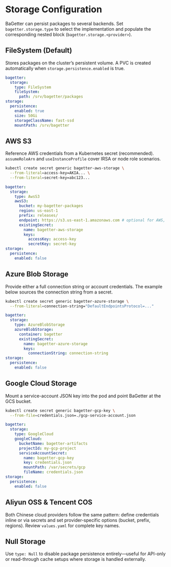 # Storage Configuration

BaGetter can persist packages to several backends. Set `bagetter.storage.type` to select the implementation and populate the corresponding nested block (`bagetter.storage.<provider>`).

## FileSystem (Default)

Stores packages on the cluster’s persistent volume. A PVC is created automatically when `storage.persistence.enabled` is true.

```yaml
bagetter:
  storage:
    type: FileSystem
    fileSystem:
      path: /srv/bagetter/packages
storage:
  persistence:
    enabled: true
    size: 50Gi
    storageClassName: fast-ssd
    mountPath: /srv/bagetter
```

## AWS S3

Reference AWS credentials from a Kubernetes secret (recommended). `assumeRoleArn` and `useInstanceProfile` cover IRSA or node role scenarios.

```bash
kubectl create secret generic bagetter-aws-storage \
  --from-literal=access-key=AKIA... \
  --from-literal=secret-key=abc123...
```

```yaml
bagetter:
  storage:
    type: AwsS3
    awsS3:
      bucket: my-bagetter-packages
      region: us-east-1
      prefix: releases/
      endpoint: https://s3.us-east-1.amazonaws.com # optional for AWS, required for S3-compatible endpoints
      existingSecret:
        name: bagetter-aws-storage
        keys:
          accessKey: access-key
          secretKey: secret-key
storage:
  persistence:
    enabled: false
```

## Azure Blob Storage

Provide either a full connection string or account credentials. The example below sources the connection string from a secret.

```bash
kubectl create secret generic bagetter-azure-storage \
  --from-literal=connection-string="DefaultEndpointsProtocol=..."
```

```yaml
bagetter:
  storage:
    type: AzureBlobStorage
    azureBlobStorage:
      container: bagetter
      existingSecret:
        name: bagetter-azure-storage
        keys:
          connectionString: connection-string
storage:
  persistence:
    enabled: false
```

## Google Cloud Storage

Mount a service-account JSON key into the pod and point BaGetter at the GCS bucket.

```bash
kubectl create secret generic bagetter-gcp-key \
  --from-file=credentials.json=./gcp-service-account.json
```

```yaml
bagetter:
  storage:
    type: GoogleCloud
    googleCloud:
      bucketName: bagetter-artifacts
      projectId: my-gcp-project
      serviceAccountSecret:
        name: bagetter-gcp-key
        key: credentials.json
        mountPath: /var/secrets/gcp
        fileName: credentials.json
storage:
  persistence:
    enabled: false
```

## Aliyun OSS & Tencent COS

Both Chinese cloud providers follow the same pattern: define credentials inline or via secrets and set provider-specific options (bucket, prefix, regions). Review `values.yaml` for complete key names.

## Null Storage

Use `type: Null` to disable package persistence entirely—useful for API-only or read-through cache setups where storage is handled externally.
